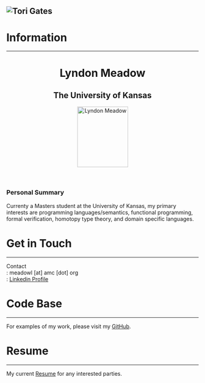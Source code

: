 ![Tori Gates](https://lmeadow.github.io/Header.jpg)
---
# Information
----
<div>
<header>
<h1>Lyndon Meadow</h1>
<h2>The University of Kansas</h2>
<img width="133" height="159" alt="Lyndon Meadow" src="https://lmeadow.github.io/Profile.png">       
<p></p>
</header>
</div>

<h3>Personal Summary</h3>
Currenty a Masters student at the University of Kansas, my primary interests are programming languages/semantics, functional programming, formal verification, homotopy type theory, and domain specific languages.

# Get in Touch
-----

Contact <br>
: meadowl \[at\] amc \[dot\] org
<br>
: [Linkedin Profile](https://www.linkedin.com/in/lyndon-meadow-a71231103/)

# Code Base
-----

For examples of my work, please visit my [GitHub](http://github.com/lmeadow).

# Resume
-----

My current [Resume](https://lmeadow.github.io/Resume.pdf) for any interested parties.
